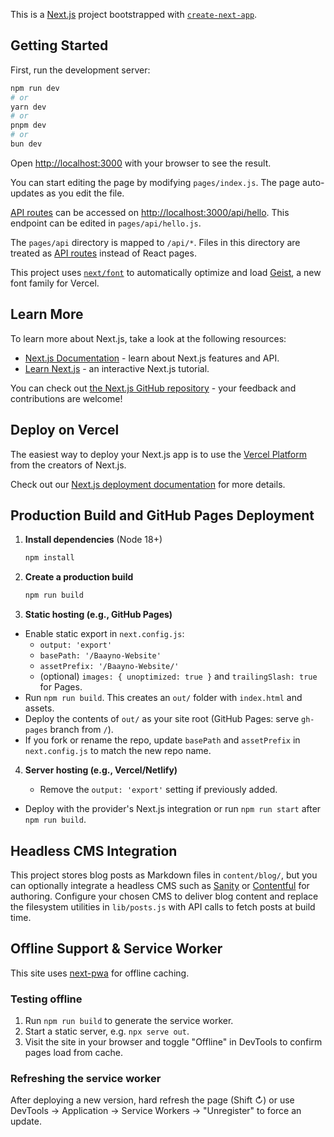 This is a [Next.js](https://nextjs.org) project bootstrapped with [`create-next-app`](https://nextjs.org/docs/pages/api-reference/create-next-app).

## Getting Started

First, run the development server:

```bash
npm run dev
# or
yarn dev
# or
pnpm dev
# or
bun dev
```

Open [http://localhost:3000](http://localhost:3000) with your browser to see the result.

You can start editing the page by modifying `pages/index.js`. The page auto-updates as you edit the file.

[API routes](https://nextjs.org/docs/pages/building-your-application/routing/api-routes) can be accessed on [http://localhost:3000/api/hello](http://localhost:3000/api/hello). This endpoint can be edited in `pages/api/hello.js`.

The `pages/api` directory is mapped to `/api/*`. Files in this directory are treated as [API routes](https://nextjs.org/docs/pages/building-your-application/routing/api-routes) instead of React pages.

This project uses [`next/font`](https://nextjs.org/docs/pages/building-your-application/optimizing/fonts) to automatically optimize and load [Geist](https://vercel.com/font), a new font family for Vercel.

## Learn More

To learn more about Next.js, take a look at the following resources:

- [Next.js Documentation](https://nextjs.org/docs) - learn about Next.js features and API.
- [Learn Next.js](https://nextjs.org/learn-pages-router) - an interactive Next.js tutorial.

You can check out [the Next.js GitHub repository](https://github.com/vercel/next.js) - your feedback and contributions are welcome!

## Deploy on Vercel

The easiest way to deploy your Next.js app is to use the [Vercel Platform](https://vercel.com/new?utm_medium=default-template&filter=next.js&utm_source=create-next-app&utm_campaign=create-next-app-readme) from the creators of Next.js.

Check out our [Next.js deployment documentation](https://nextjs.org/docs/pages/building-your-application/deploying) for more details.

## Production Build and GitHub Pages Deployment

1. **Install dependencies** (Node 18+)

   ```bash
   npm install
   ```

2. **Create a production build**

   ```bash
   npm run build
   ```

3. **Static hosting (e.g., GitHub Pages)**

- Enable static export in `next.config.js`:
  - `output: 'export'`
  - `basePath: '/Baayno-Website'`
  - `assetPrefix: '/Baayno-Website/'`
  - (optional) `images: { unoptimized: true }` and `trailingSlash: true` for Pages.
- Run `npm run build`. This creates an `out/` folder with `index.html` and assets.
- Deploy the contents of `out/` as your site root (GitHub Pages: serve `gh-pages` branch from `/`).
- If you fork or rename the repo, update `basePath` and `assetPrefix` in `next.config.js` to match the new repo name.

4. **Server hosting (e.g., Vercel/Netlify)**

   - Remove the `output: 'export'` setting if previously added.
 - Deploy with the provider's Next.js integration or run `npm run start` after `npm run build`.

## Headless CMS Integration

This project stores blog posts as Markdown files in `content/blog/`, but you can optionally integrate a headless CMS such as [Sanity](https://www.sanity.io/) or [Contentful](https://www.contentful.com/) for authoring. Configure your chosen CMS to deliver blog content and replace the filesystem utilities in `lib/posts.js` with API calls to fetch posts at build time.

## Offline Support & Service Worker

This site uses [next-pwa](https://github.com/shadowwalker/next-pwa) for offline caching.

### Testing offline

1. Run `npm run build` to generate the service worker.
2. Start a static server, e.g. `npx serve out`.
3. Visit the site in your browser and toggle "Offline" in DevTools to confirm pages load from cache.

### Refreshing the service worker

After deploying a new version, hard refresh the page (Shift ↻) or use DevTools → Application → Service Workers → "Unregister" to force an update.
